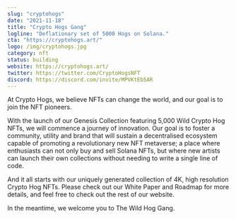 ```yaml
---
slug: "cryptohogs"
date: "2021-11-18"
title: "Crypto Hogs Gang"
logline: "Deflationary set of 5000 Hogs on Solana."
cta: "https://cryptohogs.art/"
logo: /img/cryptohogs.jpg
category: nft
status: building
website: https://cryptohogs.art/
twitter: https://twitter.com/CryptoHogsNFT
discord: https://discord.com/invite/MPVKtEb5AR
---
```


 At Crypto Hogs, we believe NFTs can change the world, and our goal is to join the NFT pioneers.

With the launch of our Genesis Collection featuring 5,000 Wild Crypto Hog NFTs, we will commence a journey of innovation. Our goal is to foster a community, utility and brand that will sustain a decentralised ecosystem capable of promoting a revolutionary new NFT metaverse; a place where enthusiasts can not only buy and sell Solana NFTs, but where new artists can launch their own collections without needing to write a single line of code.

And it all starts with our uniquely generated collection of 4K, high resolution Crypto Hog NFTs. Please check out our White Paper and Roadmap for more details, and feel free to check out the rest of our website.

In the meantime, we welcome you to The Wild Hog Gang. 
